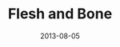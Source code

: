 ---
layout: music 
title: "Flesh and Bone"
series: "God Is ____"
date: 2013-08-05 
description: "Chuck Mingo talks about how Jesus is God in flesh and bone."
audio: "http://www.crossroads.net/players/media/hq/god_is_04_oakley.mp3"
audio-duration: "42:25"
src: "http://www.crossroads.net/players/media/series/190x110_GodIs.jpg"
---